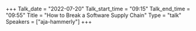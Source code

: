 +++
Talk_date = "2022-07-20"
Talk_start_time = "09:15"
Talk_end_time = "09:55"
Title = "How to Break a Software Supply Chain"
Type = "talk"
Speakers = ["aja-hammerly"]
+++


